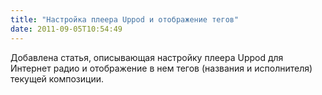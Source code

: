 ```yaml
---
title: "Настройка плеера Uppod и отображение тегов"
date: 2011-09-05T10:54:49
---
```


Добавлена статья, описывающая настройку плеера Uppod для Интернет радио и отображение в нем тегов (названия и исполнителя) текущей композиции. 